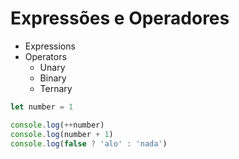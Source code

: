 # Expressões e Operadores

- Expressions
- Operators
    * Unary
    * Binary
    * Ternary

```js
let number = 1

console.log(++number)
console.log(number + 1)
console.log(false ? 'alo' : 'nada')
```